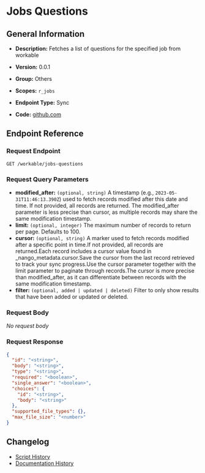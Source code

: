 <!-- BEGIN GENERATED CONTENT -->
# Jobs Questions

## General Information

- **Description:** Fetches a list of questions for the specified job from workable

- **Version:** 0.0.1
- **Group:** Others
- **Scopes:** `r_jobs`
- **Endpoint Type:** Sync
- **Code:** [github.com](https://github.com/NangoHQ/integration-templates/tree/main/integrations/workable/syncs/jobs-questions.ts)


## Endpoint Reference

### Request Endpoint

`GET /workable/jobs-questions`

### Request Query Parameters

- **modified_after:** `(optional, string)` A timestamp (e.g., `2023-05-31T11:46:13.390Z`) used to fetch records modified after this date and time. If not provided, all records are returned. The modified_after parameter is less precise than cursor, as multiple records may share the same modification timestamp.
- **limit:** `(optional, integer)` The maximum number of records to return per page. Defaults to 100.
- **cursor:** `(optional, string)` A marker used to fetch records modified after a specific point in time.If not provided, all records are returned.Each record includes a cursor value found in _nango_metadata.cursor.Save the cursor from the last record retrieved to track your sync progress.Use the cursor parameter together with the limit parameter to paginate through records.The cursor is more precise than modified_after, as it can differentiate between records with the same modification timestamp.
- **filter:** `(optional, added | updated | deleted)` Filter to only show results that have been added or updated or deleted.

### Request Body

_No request body_

### Request Response

```json
{
  "id": "<string>",
  "body": "<string>",
  "type": "<string>",
  "required": "<boolean>",
  "single_answer": "<boolean>",
  "choices": {
    "id": "<string>",
    "body": "<string>"
  },
  "supported_file_types": {},
  "max_file_size": "<number>"
}
```

## Changelog

- [Script History](https://github.com/NangoHQ/integration-templates/commits/main/integrations/workable/syncs/jobs-questions.ts)
- [Documentation History](https://github.com/NangoHQ/integration-templates/commits/main/integrations/workable/syncs/jobs-questions.md)

<!-- END  GENERATED CONTENT -->

